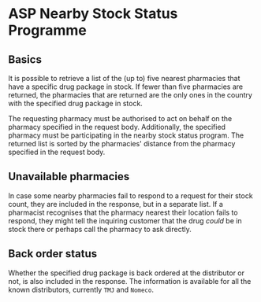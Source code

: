 # ASP Nearby Stock Status Programme

## Basics

It is possible to retrieve a list of the (up to) five nearest pharmacies that have a specific drug package in stock.
If fewer than five pharmacies are returned, the pharmacies that are returned are the only ones in the country with the specified drug package in stock.

The requesting pharmacy must be authorised to act on behalf on the pharmacy specified in the request body. 
Additionally, the specified pharmacy must be participating in the nearby stock status program.
The returned list is sorted by the pharmacies' distance from the pharmacy specified in the request body. 

## Unavailable pharmacies

In case some nearby pharmacies fail to respond to a request for their stock count, they are included in the response, but in a separate list. 
If a pharmacist recognises that the pharmacy nearest their location fails to respond, they might tell the inquiring customer that the drug _could_ be in stock there or perhaps call the pharmacy to ask directly.

## Back order status
Whether the specified drug package is back ordered at the distributor or not, is also included in the response. 
The information is available for all the known distributors, currently `TMJ` and `Nomeco`.